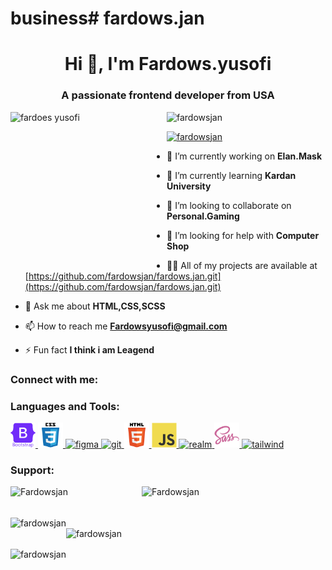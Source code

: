# business# fardows.jan<h1 align="center">Hi 👋, I'm Fardows.yusofi</h1>
<h3 align="center">A passionate frontend developer from USA</h3>
<img src="https://i.pinimg.com/originals/e8/f4/53/e8f453469a3ec97ecd354df465d73913.gif" width="250px" height="250px" alt="fardoes yusofi" align="left">

<p align="left"> <img src="https://komarev.com/ghpvc/?username=fardowsjan&label=Profile%20views&color=0e75b6&style=flat" alt="fardowsjan" /> </p>

<p align="left"> <a href="https://github.com/ryo-ma/github-profile-trophy"><img src="https://github-profile-trophy.vercel.app/?username=fardowsjan" alt="fardowsjan" /></a> </p>

- 🔭 I’m currently working on **Elan.Mask**

- 🌱 I’m currently learning **Kardan University**

- 👯 I’m looking to collaborate on **Personal.Gaming**

- 🤝 I’m looking for help with **Computer Shop**

- 👨‍💻 All of my projects are available at [https://github.com/fardowsjan/fardows.jan.git](https://github.com/fardowsjan/fardows.jan.git)

- 💬 Ask me about **HTML,CSS,SCSS**

- 📫 How to reach me **Fardowsyusofi@gmail.com**

- ⚡ Fun fact **I think i am Leagend**

<h3 align="left">Connect with me:</h3>
<p align="left">
</p>

<h3 align="left">Languages and Tools:</h3>
<p align="left"> <a href="https://getbootstrap.com" target="_blank" rel="noreferrer"> <img src="https://raw.githubusercontent.com/devicons/devicon/master/icons/bootstrap/bootstrap-plain-wordmark.svg" alt="bootstrap" width="40" height="40"/> </a> <a href="https://www.w3schools.com/css/" target="_blank" rel="noreferrer"> <img src="https://raw.githubusercontent.com/devicons/devicon/master/icons/css3/css3-original-wordmark.svg" alt="css3" width="40" height="40"/> </a> <a href="https://www.figma.com/" target="_blank" rel="noreferrer"> <img src="https://www.vectorlogo.zone/logos/figma/figma-icon.svg" alt="figma" width="40" height="40"/> </a> <a href="https://git-scm.com/" target="_blank" rel="noreferrer"> <img src="https://www.vectorlogo.zone/logos/git-scm/git-scm-icon.svg" alt="git" width="40" height="40"/> </a> <a href="https://www.w3.org/html/" target="_blank" rel="noreferrer"> <img src="https://raw.githubusercontent.com/devicons/devicon/master/icons/html5/html5-original-wordmark.svg" alt="html5" width="40" height="40"/> </a> <a href="https://developer.mozilla.org/en-US/docs/Web/JavaScript" target="_blank" rel="noreferrer"> <img src="https://raw.githubusercontent.com/devicons/devicon/master/icons/javascript/javascript-original.svg" alt="javascript" width="40" height="40"/> </a> <a href="https://realm.io/" target="_blank" rel="noreferrer"> <img src="https://raw.githubusercontent.com/bestofjs/bestofjs-webui/8665e8c267a0215f3159df28b33c365198101df5/public/logos/realm.svg" alt="realm" width="40" height="40"/> </a> <a href="https://sass-lang.com" target="_blank" rel="noreferrer"> <img src="https://raw.githubusercontent.com/devicons/devicon/master/icons/sass/sass-original.svg" alt="sass" width="40" height="40"/> </a> <a href="https://tailwindcss.com/" target="_blank" rel="noreferrer"> <img src="https://www.vectorlogo.zone/logos/tailwindcss/tailwindcss-icon.svg" alt="tailwind" width="40" height="40"/> </a> </p>

<h3 align="left">Support:</h3>
<p><a href="https://www.buymeacoffee.com/Fardowsjan"> <img align="left" src="https://cdn.buymeacoffee.com/buttons/v2/default-yellow.png" height="50" width="210" alt="Fardowsjan" /></a><a href="https://ko-fi.com/Fardowsjan"> <img align="left" src="https://cdn.ko-fi.com/cdn/kofi3.png?v=3" height="50" width="210" alt="Fardowsjan" /></a></p><br><br>

<p><img align="left" src="https://github-readme-stats.vercel.app/api/top-langs?username=fardowsjan&show_icons=true&locale=en&layout=compact" alt="fardowsjan" /></p>

<p>&nbsp;<img align="center" src="https://github-readme-stats.vercel.app/api?username=fardowsjan&show_icons=true&locale=en" alt="fardowsjan" /></p>

<p><img align="center" src="https://github-readme-streak-stats.herokuapp.com/?user=fardowsjan&" alt="fardowsjan" /></p>

